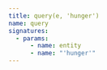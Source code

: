 ```yaml
---
title: query(e, 'hunger')
name: query
signatures:
  - params:
      - name: entity
      - name: "'hunger'"
---
```

